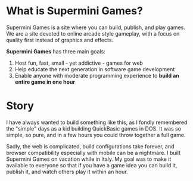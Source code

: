 # What is Supermini Games?

Supermini Games is a site where you can build, publish, and play games. We are a  site devoted to online arcade 
style gameplay, with a focus on quality first instead of graphics and effects. 
 
**Supermini Games** has three main goals:

1. Host fun, fast, small - yet addictive - games for web
2. Help educate the next generation in software game development
3. Enable anyone with moderate programming experience to **build an entire game in one hour**

# Story

I have always wanted to build something like this, as I fondly remembered the "simple" days as a kid building
QuickBasic games in DOS. It was so simple, so pure, and in a few hours you could throw together a full game.

Sadly, the web is complicated, build configurations take forever, and browser compatibility especially with
mobile can be a nightmare. I built Supermini Games on vacation while in Italy. My goal was to make it available
to everyone so that if you have a game idea you can build it, publish it, and watch others play it within an hour.
